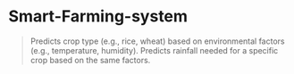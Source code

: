 # Smart-Farming-system
> Predicts crop type (e.g., rice, wheat) based on environmental factors (e.g., temperature, humidity).
> Predicts rainfall needed for a specific crop based on the same factors.
